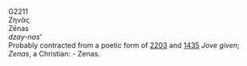 <body>
  <p>G2211<br>  Ζηνᾶς  <br> Zēnas  <br><i>dzay-nas‘ </i><br>Probably contracted from a poetic form of <a href="g2203.htm">2203</a> and <a href="g1435.htm">1435</a>  <i>Jove</i> <i>given</i>; <i>Zenas</i>, a Christian: - Zenas.<br></p>
 </body>
